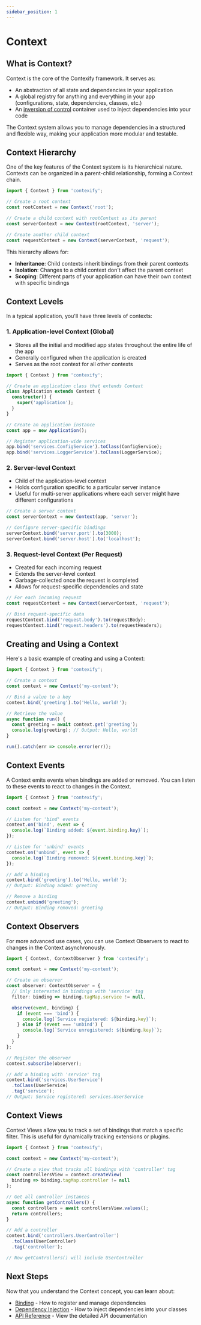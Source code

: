 ```yaml
---
sidebar_position: 1
---
```


# Context

## What is Context?

Context is the core of the Contexify framework. It serves as:

- An abstraction of all state and dependencies in your application
- A global registry for anything and everything in your app (configurations, state, dependencies, classes, etc.)
- An [inversion of control](https://en.wikipedia.org/wiki/Inversion_of_control) container used to inject dependencies into your code

The Context system allows you to manage dependencies in a structured and flexible way, making your application more modular and testable.

## Context Hierarchy

One of the key features of the Context system is its hierarchical nature. Contexts can be organized in a parent-child relationship, forming a Context chain.

```typescript
import { Context } from 'contexify';

// Create a root context
const rootContext = new Context('root');

// Create a child context with rootContext as its parent
const serverContext = new Context(rootContext, 'server');

// Create another child context
const requestContext = new Context(serverContext, 'request');
```

This hierarchy allows for:

- **Inheritance**: Child contexts inherit bindings from their parent contexts
- **Isolation**: Changes to a child context don't affect the parent context
- **Scoping**: Different parts of your application can have their own context with specific bindings

## Context Levels

In a typical application, you'll have three levels of contexts:

### 1. Application-level Context (Global)

- Stores all the initial and modified app states throughout the entire life of the app
- Generally configured when the application is created
- Serves as the root context for all other contexts

```typescript
import { Context } from 'contexify';

// Create an application class that extends Context
class Application extends Context {
  constructor() {
    super('application');
  }
}

// Create an application instance
const app = new Application();

// Register application-wide services
app.bind('services.ConfigService').toClass(ConfigService);
app.bind('services.LoggerService').toClass(LoggerService);
```

### 2. Server-level Context

- Child of the application-level context
- Holds configuration specific to a particular server instance
- Useful for multi-server applications where each server might have different configurations

```typescript
// Create a server context
const serverContext = new Context(app, 'server');

// Configure server-specific bindings
serverContext.bind('server.port').to(3000);
serverContext.bind('server.host').to('localhost');
```

### 3. Request-level Context (Per Request)

- Created for each incoming request
- Extends the server-level context
- Garbage-collected once the request is completed
- Allows for request-specific dependencies and state

```typescript
// For each incoming request
const requestContext = new Context(serverContext, 'request');

// Bind request-specific data
requestContext.bind('request.body').to(requestBody);
requestContext.bind('request.headers').to(requestHeaders);
```

## Creating and Using a Context

Here's a basic example of creating and using a Context:

```typescript
import { Context } from 'contexify';

// Create a context
const context = new Context('my-context');

// Bind a value to a key
context.bind('greeting').to('Hello, world!');

// Retrieve the value
async function run() {
  const greeting = await context.get('greeting');
  console.log(greeting); // Output: Hello, world!
}

run().catch(err => console.error(err));
```

## Context Events

A Context emits events when bindings are added or removed. You can listen to these events to react to changes in the Context.

```typescript
import { Context } from 'contexify';

const context = new Context('my-context');

// Listen for 'bind' events
context.on('bind', event => {
  console.log(`Binding added: ${event.binding.key}`);
});

// Listen for 'unbind' events
context.on('unbind', event => {
  console.log(`Binding removed: ${event.binding.key}`);
});

// Add a binding
context.bind('greeting').to('Hello, world!');
// Output: Binding added: greeting

// Remove a binding
context.unbind('greeting');
// Output: Binding removed: greeting
```

## Context Observers

For more advanced use cases, you can use Context Observers to react to changes in the Context asynchronously.

```typescript
import { Context, ContextObserver } from 'contexify';

const context = new Context('my-context');

// Create an observer
const observer: ContextObserver = {
  // Only interested in bindings with 'service' tag
  filter: binding => binding.tagMap.service != null,

  observe(event, binding) {
    if (event === 'bind') {
      console.log(`Service registered: ${binding.key}`);
    } else if (event === 'unbind') {
      console.log(`Service unregistered: ${binding.key}`);
    }
  }
};

// Register the observer
context.subscribe(observer);

// Add a binding with 'service' tag
context.bind('services.UserService')
  .toClass(UserService)
  .tag('service');
// Output: Service registered: services.UserService
```

## Context Views

Context Views allow you to track a set of bindings that match a specific filter. This is useful for dynamically tracking extensions or plugins.

```typescript
import { Context } from 'contexify';

const context = new Context('my-context');

// Create a view that tracks all bindings with 'controller' tag
const controllersView = context.createView(
  binding => binding.tagMap.controller != null
);

// Get all controller instances
async function getControllers() {
  const controllers = await controllersView.values();
  return controllers;
}

// Add a controller
context.bind('controllers.UserController')
  .toClass(UserController)
  .tag('controller');

// Now getControllers() will include UserController
```

## Next Steps

Now that you understand the Context concept, you can learn about:

- [Binding](./binding) - How to register and manage dependencies
- [Dependency Injection](./dependency-injection) - How to inject dependencies into your classes
- [API Reference](../api) - View the detailed API documentation
